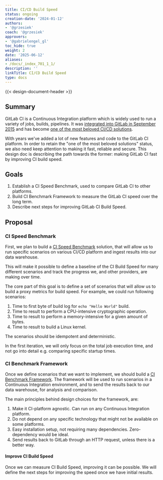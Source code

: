 ```yaml
---
title: CI/CD Build Speed
status: ongoing
creation-date: '2024-01-12'
authors:
- '@grzesiek'
coach: '@grzesiek'
approvers:
- '@gabrielengel_gl'
toc_hide: true
weight: 2
date: '2025-06-12'
aliases:
- /docs/_index_701_1_1/
description: ''
linkTitle: CI/CD Build Speed
type: docs
---
```


{{< design-document-header >}}

## Summary

GitLab CI is a Continuous Integration platform which is widely used to run a
variety of jobs, builds, pipelines. It was [integrated into GitLab in September 2015](https://about.gitlab.com/releases/2015/09/22/gitlab-8-0-released/)
and has become [one of the most beloved CI/CD solutions](https://about.gitlab.com/blog/2017/09/27/gitlab-leader-continuous-integration-forrester-wave/).

With years we've added a lot of new features and code to the GitLab CI
platform. In order to retain the "one of the most beloved solutions" status, we
also need keep attention to making it fast, reliable and secure. This design
doc is describing the path towards the former: making GitLab CI fast by
improving CI build speed.

## Goals

1. Establish a CI Speed Benchmark, used to compare GitLab CI to other platforms.
1. Build CI Benchmark Framework to measure the GitLab CI speed over the long term.
1. Describe next steps for improving GitLab CI Build Speed.

## Proposal

### CI Speed Benchmark

First, we plan to build a [CI Speed Benchmark](benchmark.md) solution, that
will allow us to run specific scenarios on various CI/CD platform and ingest
results into our data warehouse.

This will make it possible to define a baseline of the CI Build Speed for many
different scenarios and track the progress we, and other providers, are making
over time.

The core part of this goal is to define a set of scenarios that will allow us
to build a proxy metrics for build speed. For example, we could run following
scenarios:

1. Time to first byte of build log for `echo "Hello World"` build.
1. Time to result to perform a CPU-intensive cryptographic operation.
1. Time to result to perform a memory-intensive for a given amount of bytes.
1. Time to result to build a Linux kernel.

The scenarios should be idempotent and deterministic.

In the first iteration, we will only focus on the total job execution time, and not go into detail e.g. comparing specific startup times.

### CI Benchmark Framework

Once we define scenarios that we want to implement, we should build a
[CI Benchmark Framework](benchmark.md). The framework will be used to run
scenarios in a Continuous Integration environment, and to send the results back
to our data warehouse, for analysis and comparison.

The main principles behind design choices for the framework, are:

1. Make it CI-platform agnostic. Can run on any Continuous Integration platform.
1. Do not depend on any specific technology that might not be available on some platforms.
1. Easy installation setup, not requiring many dependencies. Zero-dependency would be ideal.
1. Send results back to GitLab through an HTTP request, unless there is a better way.

#### Improve CI Build Speed

Once we can measure CI Build Speed, improving it can be possible. We will
define the next steps for improving the speed once we have initial results.
